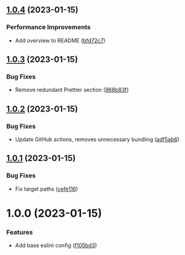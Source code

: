 ## [1.0.4](https://github.com/perxhealth/eslint-config-perxhealth/compare/v1.0.3...v1.0.4) (2023-01-15)


### Performance Improvements

* Add overview to README ([bfd72c7](https://github.com/perxhealth/eslint-config-perxhealth/commit/bfd72c7f326a198604ca23a06d2bb275f891ec83))

## [1.0.3](https://github.com/perxhealth/eslint-config-perxhealth/compare/v1.0.2...v1.0.3) (2023-01-15)


### Bug Fixes

* Remove redundant Prettier section ([968b83f](https://github.com/perxhealth/eslint-config-perxhealth/commit/968b83f01b2f16b8720017ae5f8994608bbfb0a0))

## [1.0.2](https://github.com/perxhealth/eslint-config-perxhealth/compare/v1.0.1...v1.0.2) (2023-01-15)


### Bug Fixes

* Update GitHub actions, removes unnecessary bundling ([adf5ab6](https://github.com/perxhealth/eslint-config-perxhealth/commit/adf5ab6bbf8428608fc963c885fb2ddcc3d15f39))

## [1.0.1](https://github.com/perxhealth/eslint-config-perxhealth/compare/v1.0.0...v1.0.1) (2023-01-15)


### Bug Fixes

* Fix target paths ([cefe116](https://github.com/perxhealth/eslint-config-perxhealth/commit/cefe116b11b2b3a8da5eec18c35f14231f0507ed))

# 1.0.0 (2023-01-15)


### Features

* Add base eslint config ([f105bd3](https://github.com/perxhealth/eslint-config-perxhealth/commit/f105bd323f0103e9ae3cccaeb32e7a3a3f9c9613))

